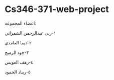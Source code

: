 # Cs346-371-web-project
اعضاء المجموعة:

١-ربى عبدالرحمن الشمراني

٢-ديما الغامدي

٣-جود الرميح

٤-رهف العويس

٥-ريناد الحمود

